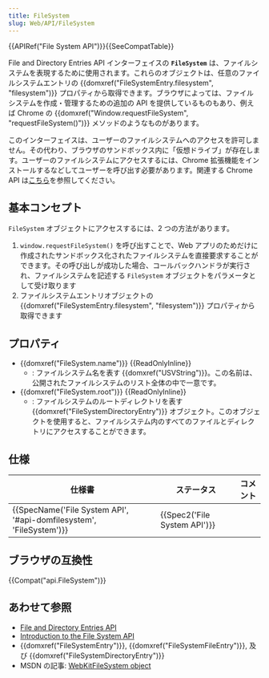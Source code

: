 ```yaml
---
title: FileSystem
slug: Web/API/FileSystem
---
```

{{APIRef("File System API")}}{{SeeCompatTable}}

File and Directory Entries API インターフェイスの **`FileSystem`** は、ファイルシステムを表現するために使用されます。これらのオブジェクトは、任意のファイルシステムエントリの {{domxref("FileSystemEntry.filesystem", "filesystem")}} プロパティから取得できます。ブラウザによっては、ファイルシステムを作成・管理するための追加の API を提供しているものもあり、例えば Chrome の {{domxref("Window.requestFileSystem", "requestFileSystem()")}} メソッドのようなものがあります。

このインターフェイスは、ユーザーのファイルシステムへのアクセスを許可しません。その代わり、ブラウザのサンドボックス内に「仮想ドライブ」が存在します。ユーザーのファイルシステムにアクセスするには、Chrome 拡張機能をインストールするなどしてユーザーを呼び出す必要があります。関連する Chrome API は[こちら](https://developer.chrome.com/apps/fileSystem)を参照してください。

## 基本コンセプト

`FileSystem` オブジェクトにアクセスするには、2 つの方法があります。

1.  `window.requestFileSystem()` を呼び出すことで、Web アプリのためだけに作成されたサンドボックス化されたファイルシステムを直接要求することができます。その呼び出しが成功した場合、コールバックハンドラが実行され、ファイルシステムを記述する `FileSystem` オブジェクトをパラメータとして受け取ります
2.  ファイルシステムエントリオブジェクトの {{domxref("FileSystemEntry.filesystem", "filesystem")}} プロパティから取得できます

## プロパティ

- {{domxref("FileSystem.name")}} {{ReadOnlyInline}}
  - : ファイルシステム名を表す {{domxref("USVString")}}。この名前は、公開されたファイルシステムのリスト全体の中で一意です。
- {{domxref("FileSystem.root")}} {{ReadOnlyInline}}
  - : ファイルシステムのルートディレクトリを表す {{domxref("FileSystemDirectoryEntry")}} オブジェクト。このオブジェクトを使用すると、ファイルシステム内のすべてのファイルとディレクトリにアクセスすることができます。

## 仕様

| 仕様書                                                                                   | ステータス                           | コメント |
| ---------------------------------------------------------------------------------------- | ------------------------------------ | -------- |
| {{SpecName('File System API', '#api-domfilesystem', 'FileSystem')}} | {{Spec2('File System API')}} |          |

## ブラウザの互換性

{{Compat("api.FileSystem")}}

## あわせて参照

- [File and Directory Entries API](/ja/docs/Web/API/File_and_Directory_Entries_API)
- [Introduction to the File System API](/ja/docs/Web/API/File_and_Directory_Entries_API/Introduction)
- {{domxref("FileSystemEntry")}}, {{domxref("FileSystemFileEntry")}}, 及び {{domxref("FileSystemDirectoryEntry")}}
- MSDN の記事: [WebKitFileSystem object](https://msdn.microsoft.com/library/mt732564)
